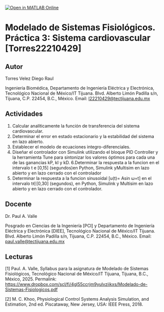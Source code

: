 [![Open in MATLAB Online](https://www.mathworks.com/images/responsive/global/open-in-matlab-online.svg)](https://matlab.mathworks.com/open/github/v1?repo=Diego222104/MSF-Practica-3)
# Modelado de Sistemas Fisiológicos. Práctica 3: Sistema cardiovascular [Torres22210429]
## Autor
Torres Velez Diego Raul

Ingeniería Biomédica, Departamento de Ingeniería Eléctrica y Electrónica, Tecnológico Nacional de México/IT Tijuana. Blvd. Alberto Limón Padilla s/n, Tijuana, C.P. 22454, B.C., México. Email: l22210429@tectijuana.edu.mx

## Actividades
1. Calcular analíticamente la función de transferencia del sistema cardiovascular.
2. Determinar el error en estado estacionario y la estabilidad del sistema en lazo abierto.
3. Establecer el modelo de ecuaciones integro-diferenciales.
5. Diseñar el controlador con Simulink utilizando el bloque PID Controller y la herramienta Tune para sintonizar los valores óptimos para cada una de las ganancias kP, kI y kD.
6.Determinar la respuesta a la funcion en el intervalo  t e [0,15] (segundos)en Python, Simulink yMultisim en lazo abierto y en lazo cerrado con el controlador
7. Determinar la respuesta a la funcion sinusoidal [u(t)= Asin ω=t] en el intervalo t∈[0,30] (segundos), en Python, Simulink y Multisim en lazo abierto y en lazo cerrado con el controlador.

## Docente
Dr. Paul A. Valle

Posgrado en Ciencias de la Ingeniería [PCI] y Departamento de Ingeniería Eléctrica y Electrónica [DIEE], Tecnológico Nacional de México/IT Tijuana. Blvd. Alberto Limón Padilla s/n, Tijuana, C.P. 22454, B.C., México. Email: paul.valle@tectijuana.edu.mx

## Lecturas
[1] Paul. A. Valle, Syllabus para la asignatura de Modelado de Sistemas Fisiológicos, Tecnológico Nacional de México/IT Tijuana, Tijuana, B.C., México, 2025. Permalink: https://www.dropbox.com/scl/fi/4gl55ccrjm9yulvziikxs/Modelado-de-Sistemas-Fisiologicos.pdf

[2] M. C. Khoo, Physiological Control Systems Analysis Simulation, and Estimation, 2nd ed. Piscataway, New Jersey, USA: IEEE Press, 2018.
